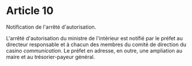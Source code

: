 # Article 10

Notification de l'arrêté d'autorisation.

L'arrêté d'autorisation du ministre de l'intérieur est notifié par le préfet au directeur responsable et à chacun des membres du comité de direction du casino *communication*. Le préfet en adresse, en outre, une ampliation au maire et au trésorier-payeur général.
